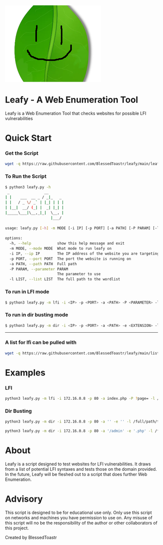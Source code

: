 ![leafy](/images/leaf.png?raw=true "Leaf")
# Leafy - A Web Enumeration Tool

Leafy is a Web Enumeration Tool that checks websites for possible LFI vulnerabilities

# Quick Start

### Get the Script

```bash
wget -q https://raw.githubusercontent.com/BlessedToastr/leafy/main/leafy.py
```

### To Run the Script

```bash
$ python3 leafy.py -h
 _                __       
| |    ___  __ _ / _|_   _ 
| |   / _ \/ _` | |_| | | |
| |__|  __/ (_| |  _| |_| |
|_____\___|\__,_|_|  \__, |
                     |___/ 

usage: leafy.py [-h] -m MODE [-i IP] [-p PORT] [-a PATH] [-P PARAM] [-l LIST]

options:
  -h, --help            show this help message and exit
  -m MODE, --mode MODE  What mode to run leafy on
  -i IP, --ip IP        The IP address of the website you are targeting
  -p PORT, --port PORT  The port the website is running on
  -a PATH, --path PATH  Full path
  -P PARAM, --parameter PARAM
                        The parameter to use
  -l LIST, --list LIST  The full path to the wordlist
```

### To run in LFI mode
```bash
$ python3 leafy.py -m lfi -i <IP> -p <PORT> -a <PATH> -P <PARAMETER> -l <WORDLIST>
```

### To run in dir busting mode
```bash
$ python3 leafy.py -m dir -i <IP> -p <PORT> -a <PATH> -e <EXTENSION> -l <WORDLIST>
```
---
### A list for lfi can be pulled with

```bash
wget -q https://raw.githubusercontent.com/BlessedToastr/leafy/main/list
```

# Examples
### LFI
```bash
python3 leafy.py -m lfi -i 172.16.0.8 -p 80 -a index.php -P ?page= -l /full/path/to/list
```

### Dir Busting
```bash
python3 leafy.py -m dir -i 172.16.0.8 -p 80 -a '' -e '' -l /full/path/to/list
```

```bash
python3 leafy.py -m dir -i 172.16.0.8 -p 80 -a '/admin' -e '.php' -l /full/path/to/list
```


# About

Leafy is a script designed to test websites for LFI vulnerabilities. It draws from a list of potential LFI syntaxes and tests those on the domain provided. In the future, Leafy will be fleshed out to a script that does further Web Enumeration.

# Advisory

This script is designed to be for educational use only. Only use this script on networks and machines you have permission to use on. Any misuse of this script will no be the responsibility of the author or other collaborators of this project. 

Created by BlessedToastr
